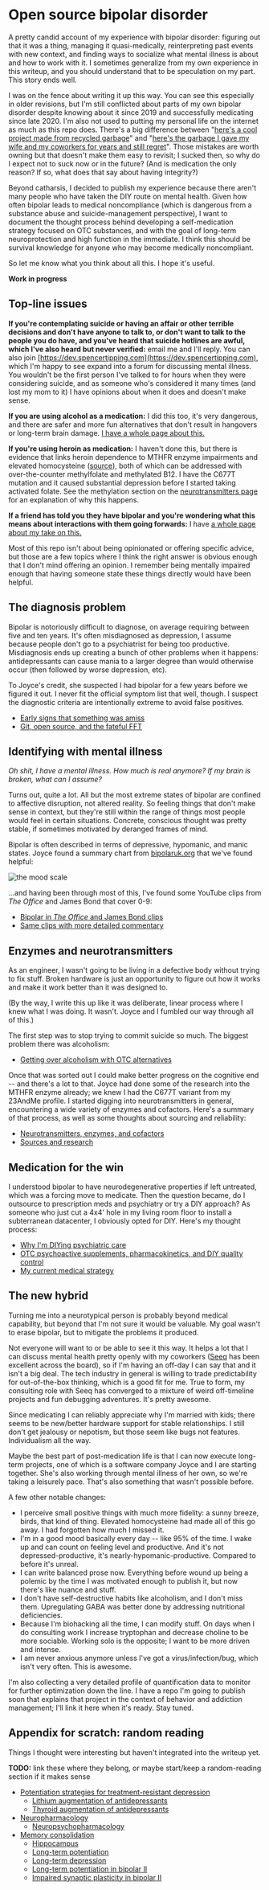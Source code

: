 # Open source bipolar disorder
A pretty candid account of my experience with bipolar disorder: figuring out that it was a thing, managing it quasi-medically, reinterpreting past events with new context, and finding ways to socialize what mental illness is about and how to work with it. I sometimes generalize from my own experience in this writeup, and you should understand that to be speculation on my part. This story ends well.

I was on the fence about writing it up this way. You can see this especially in older revisions, but I'm still conflicted about parts of my own bipolar disorder despite knowing about it since 2019 and successfully medicating since late 2020. I'm also not used to putting my personal life on the internet as much as this repo does. There's a big difference between "[here's a cool project made from recycled garbage](https://github.com/spencertipping/www/blob/master/desk.md)" and "[here's the garbage I gave my wife and my coworkers for years and still regret](early-signs.md)". Those mistakes are worth owning but that doesn't make them easy to revisit; I sucked then, so why do I expect not to suck now or in the future? (And is medication the only reason? If so, what does that say about having integrity?)

Beyond catharsis, I decided to publish my experience because there aren't many people who have taken the DIY route on mental health. Given how often bipolar leads to medical noncompliance (which is dangerous from a substance abuse and suicide-management perspective), I want to document the thought process behind developing a self-medication strategy focused on OTC substances, and with the goal of long-term neuroprotection and high function in the immediate. I think this should be survival knowledge for anyone who may become medically noncompliant.

So let me know what you think about all this. I hope it's useful.

**Work in progress**


## Top-line issues
**If you're contemplating suicide or having an affair or other terrible decisions and don't have anyone to talk to, or don't want to talk to the people you do have, and you've heard that suicide hotlines are awful, which I've also heard but never verified:** email me and I'll reply. You can also join [https://dev.spencertipping.com](https://dev.spencertipping.com), which I'm happy to see expand into a forum for discussing mental illness. You wouldn't be the first person I've talked to for hours when they were considering suicide, and as someone who's considered it many times (and lost my mom to it) I have opinions about when it does and doesn't make sense.

**If you are using alcohol as a medication:** I did this too, it's very dangerous, and there are safer and more fun alternatives that don't result in hangovers or long-term brain damage. [I have a whole page about this.](alcohol-substitution.md)

**If you're using heroin as medication:** I haven't done this, but there is evidence that links heroin dependence to MTHFR enzyme impairments and elevated homocysteine ([source](https://www.omicsonline.org/open-access-pdfs/methylene-tetra-hydrofolate-reductase-c677t-gene-polymorphism-in-heroin-dependence-2155-6105-1000226.pdf)), both of which can be addressed with over-the-counter methylfolate and methylated B12. I have the C677T mutation and it caused substantial depression before I started taking activated folate. See the methylation section on the [neurotransmitters page](neurotransmitters.md) for an explanation of why this happens.

**If a friend has told you they have bipolar and you're wondering what this means about interactions with them going forwards:** I have [a whole page about my take on this.](sensitivity.md)

Most of this repo isn't about being opinionated or offering specific advice, but those are a few topics where I think the right answer is obvious enough that I don't mind offering an opinion. I remember being mentally impaired enough that having someone state these things directly would have been helpful.


## The diagnosis problem
Bipolar is notoriously difficult to diagnose, on average requiring between five and ten years. It's often misdiagnosed as depression, I assume because people don't go to a psychiatrist for being too productive. Misdiagnosis ends up creating a bunch of other problems when it happens: antidepressants can cause mania to a larger degree than would otherwise occur (then followed by worse depression, etc).

To Joyce's credit, she suspected I had bipolar for a few years before we figured it out. I never fit the official symptom list that well, though. I suspect the diagnostic criteria are intentionally extreme to avoid false positives.

+ [Early signs that something was amiss](early-signs.md)
+ [Git, open source, and the fateful FFT](git-fft.md)


## Identifying with mental illness
_Oh shit, I have a mental illness. How much is real anymore? If my brain is broken, what can I assume?_

Turns out, quite a lot. All but the most extreme states of bipolar are confined to affective disruption, not altered reality. So feeling things that don't make sense in context, but they're still within the range of things most people would feel in certain situations. Concrete, conscious thought was pretty stable, if sometimes motivated by deranged frames of mind.

Bipolar is often described in terms of depressive, hypomanic, and manic states. Joyce found a summary chart from [bipolaruk.org](https://www.bipolaruk.org) that we've found helpful:

![the mood scale](https://www.bipolaruk.org/GetImage.aspx?IDMF=9e569223-c9dc-495b-b615-bb10837b15a8&w=453&h=640&src=mc)

...and having been through most of this, I've found some YouTube clips from _The Office_ and James Bond that cover 0-9:

+ [Bipolar in _The Office_ and James Bond clips](bond-scott.md)
+ [Same clips with more detailed commentary](heavy/deepdive.md)


## Enzymes and neurotransmitters
As an engineer, I wasn't going to be living in a defective body without trying to fix stuff. Broken hardware is just an opportunity to figure out how it works and make it work better than it was designed to.

(By the way, I write this up like it was deliberate, linear process where I knew what I was doing. It wasn't. Joyce and I fumbled our way through all of this.)

The first step was to stop trying to commit suicide so much. The biggest problem there was alcoholism:

+ [Getting over alcoholism with OTC alternatives](alcohol-substitution.md)

Once that was sorted out I could make better progress on the cognitive end -- and there's a lot to that. Joyce had done some of the research into the MTHFR enzyme already; we knew I had the C677T variant from my 23AndMe profile. I started digging into neurotransmitters in general, encountering a wide variety of enzymes and cofactors. Here's a summary of that process, as well as some thoughts about sourcing and reliability:

+ [Neurotransmitters, enzymes, and cofactors](neurotransmitters.md)
+ [Sources and research](sources.md)


## Medication for the win
I understood bipolar to have neurodegenerative properties if left untreated, which was a forcing move to medicate. Then the question became, do I outsource to prescription meds and psychiatry or try a DIY approach? As someone who just cut a 4x4' hole in my living room floor to install a subterranean datacenter, I obviously opted for DIY. Here's my thought process:

+ [Why I'm DIYing psychiatric care](diy-medicine.md)
+ [OTC psychoactive supplements, pharmacokinetics, and DIY quality control](supplements.md)
+ [My current medical strategy](strategy.md)


## The new hybrid
Turning me into a neurotypical person is probably beyond medical capability, but beyond that I'm not sure it would be valuable. My goal wasn't to erase bipolar, but to mitigate the problems it produced.

Not everyone will want to or be able to see it this way. It helps a lot that I can discuss mental health pretty openly with my coworkers ([Seeq](https://seeq.com) has been excellent across the board), so if I'm having an off-day I can say that and it isn't a big deal. The tech industry in general is willing to trade predictability for out-of-the-box thinking, which is a good fit for me. True to form, my consulting role with Seeq has converged to a mixture of weird off-timeline projects and fun debugging adventures. It's pretty awesome.

Since medicating I can reliably appreciate why I'm married with kids; there seems to be new/better hardware support for stable relationships. I still don't get jealousy or nepotism, but those seem like bugs not features. Individualism all the way.

Maybe the best part of post-medication life is that I can now execute long-term projects, one of which is a software company Joyce and I are starting together. She's also working through mental illness of her own, so we're taking a leisurely pace. That's also something that wasn't possible before.

A few other notable changes:

+ I perceive small positive things with much more fidelity: a sunny breeze, birds, that kind of thing. Elevated homocysteine had made all of this go away. I had forgotten how much I missed it.
+ I'm in a good mood basically every day -- like 95% of the time. I wake up and can count on feeling level and productive. And it's not depressed-productive, it's nearly-hypomanic-productive. Compared to before it's unreal.
+ I can write balanced prose now. Everything before wound up being a polemic by the time I was motivated enough to publish it, but now there's like nuance and stuff.
+ I don't have self-destructive habits like alcoholism, and I don't miss them. Upregulating GABA was better done by addressing nutritional deficiencies.
+ Because I'm biohacking all the time, I can modify stuff. On days when I do consulting work I increase tryptophan and decrease choline to be more sociable. Working solo is the opposite; I want to be more driven and intense.
+ I am never anxious anymore unless I've got a virus/infection/bug, which isn't very often. This is awesome.

I'm also collecting a very detailed profile of quantification data to monitor for further optimization down the line. I have a repo I'm going to publish soon that explains that project in the context of behavior and addiction management; I'll link it here when it's ready. Stay tuned.


## Appendix for scratch: random reading
Things I thought were interesting but haven't integrated into the writeup yet.

**TODO:** link these where they belong, or maybe start/keep a random-reading section if it makes sense

+ [Potentiation strategies for treatment-resistant depression](https://pubmed.ncbi.nlm.nih.gov/16307616/)
  + [Lithium augmentation of antidepressants](https://pubmed.ncbi.nlm.nih.gov/9635546/)
  + [Thyroid augmentation of antidepressants](https://pubmed.ncbi.nlm.nih.gov/9635545/)
+ [Neuropharmacology](https://en.wikipedia.org/wiki/Neuropharmacology)
  + [Neuropsychopharmacology](https://en.wikipedia.org/wiki/Neuropsychopharmacology)
+ [Memory consolidation](https://en.wikipedia.org/wiki/Memory_consolidation)
  + [Hippocampus](https://en.wikipedia.org/wiki/Hippocampus)
  + [Long-term potentiation](https://en.wikipedia.org/wiki/Long-term_potentiation)
  + [Long-term depression](https://en.wikipedia.org/wiki/Long-term_depression)
  + [Long-term potentiation in bipolar II](https://pubmed.ncbi.nlm.nih.gov/29795193/)
  + [Impaired synaptic plasticity in bipolar II](https://pubmed.ncbi.nlm.nih.gov/22036034/)
